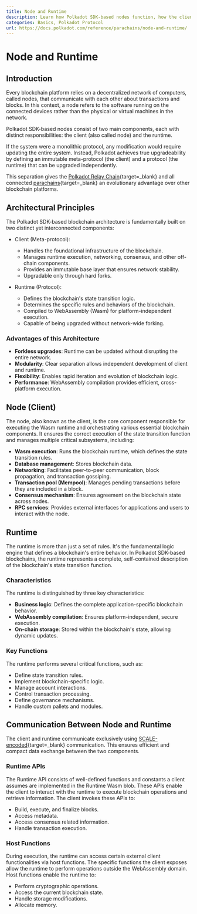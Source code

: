 ```yaml
---
title: Node and Runtime
description: Learn how Polkadot SDK-based nodes function, how the client and runtime are separated, and how they communicate using SCALE-encoded data.
categories: Basics, Polkadot Protocol
url: https://docs.polkadot.com/reference/parachains/node-and-runtime/
---
```


# Node and Runtime

## Introduction

Every blockchain platform relies on a decentralized network of computers, called nodes, that communicate with each other about transactions and blocks. In this context, a node refers to the software running on the connected devices rather than the physical or virtual machines in the network.

Polkadot SDK-based nodes consist of two main components, each with distinct responsibilities: the client (also called node) and the runtime.

If the system were a monolithic protocol, any modification would require updating the entire system. Instead, Polkadot achieves true upgradeability by defining an immutable meta-protocol (the client) and a protocol (the runtime) that can be upgraded independently.

This separation gives the [Polkadot Relay Chain](/polkadot-protocol/architecture/polkadot-chain){target=\_blank} and all connected [parachains](/polkadot-protocol/architecture/parachains){target=\_blank} an evolutionary advantage over other blockchain platforms.

## Architectural Principles

The Polkadot SDK-based blockchain architecture is fundamentally built on two distinct yet interconnected components:

- Client (Meta-protocol):
    - Handles the foundational infrastructure of the blockchain.
    - Manages runtime execution, networking, consensus, and other off-chain components.
    - Provides an immutable base layer that ensures network stability.
    - Upgradable only through hard forks.

- Runtime (Protocol):
    - Defines the blockchain's state transition logic.
    - Determines the specific rules and behaviors of the blockchain.
    - Compiled to WebAssembly (Wasm) for platform-independent execution.
    - Capable of being upgraded without network-wide forking.

### Advantages of this Architecture

- **Forkless upgrades**: Runtime can be updated without disrupting the entire network.
- **Modularity**: Clear separation allows independent development of client and runtime.
- **Flexibility**: Enables rapid iteration and evolution of blockchain logic.
- **Performance**: WebAssembly compilation provides efficient, cross-platform execution.

## Node (Client)

The node, also known as the client, is the core component responsible for executing the Wasm runtime and orchestrating various essential blockchain components. It ensures the correct execution of the state transition function and manages multiple critical subsystems, including:

- **Wasm execution**: Runs the blockchain runtime, which defines the state transition rules.
- **Database management**: Stores blockchain data.
- **Networking**: Facilitates peer-to-peer communication, block propagation, and transaction gossiping.
- **Transaction pool (Mempool)**: Manages pending transactions before they are included in a block.
- **Consensus mechanism**: Ensures agreement on the blockchain state across nodes.
- **RPC services**: Provides external interfaces for applications and users to interact with the node.

## Runtime

The runtime is more than just a set of rules. It's the fundamental logic engine that defines a blockchain's entire behavior. In Polkadot SDK-based blockchains, the runtime represents a complete, self-contained description of the blockchain's state transition function.

### Characteristics

The runtime is distinguished by three key characteristics:

- **Business logic**: Defines the complete application-specific blockchain behavior.
- **WebAssembly compilation**: Ensures platform-independent, secure execution.
- **On-chain storage**: Stored within the blockchain's state, allowing dynamic updates.

### Key Functions

The runtime performs several critical functions, such as:

- Define state transition rules.
- Implement blockchain-specific logic.
- Manage account interactions.
- Control transaction processing.
- Define governance mechanisms.
- Handle custom pallets and modules.

## Communication Between Node and Runtime

The client and runtime communicate exclusively using [SCALE-encoded](/polkadot-protocol/parachain-basics/data-encoding){target=\_blank} communication. This ensures efficient and compact data exchange between the two components.

### Runtime APIs

The Runtime API consists of well-defined functions and constants a client assumes are implemented in the Runtime Wasm blob. These APIs enable the client to interact with the runtime to execute blockchain operations and retrieve information. The client invokes these APIs to:

- Build, execute, and finalize blocks.
- Access metadata.
- Access consensus related information.
- Handle transaction execution.

### Host Functions

During execution, the runtime can access certain external client functionalities via host functions. The specific functions the client exposes allow the runtime to perform operations outside the WebAssembly domain. Host functions enable the runtime to:

- Perform cryptographic operations.
- Access the current blockchain state.
- Handle storage modifications.
- Allocate memory.

